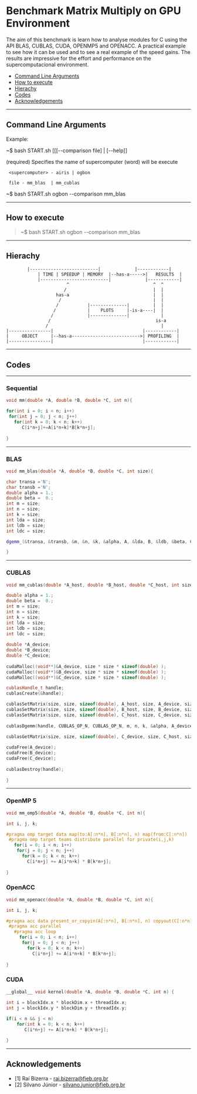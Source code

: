 # Benchmark Matrix Multiply on GPU Environment

The aim of this benchmark is learn how to analyse modules for C using the API BLAS, CUBLAS, CUDA, OPENMP5 and OPENACC. 
A practical example to see how it can be used and to see a real example of the speed gains. 
The results are impressive for the effort and performance on the supercomputacional environment.

- [Command Line Arguments](#command-line-arguments)
- [How to execute](#how-to-execute)
- [Hierachy](#resources)
- [Codes](#hierachy)
- [Acknowledgements](#acknowledgements)

----
## Command Line Arguments

Example:  

~$ bash START.sh <supercomputer> [[[--comparison file] | [--help]]

  (required) Specifies the name of supercomputer (word) will be execute

     <supercomputer> - airis | ogbon

     file - mm_blas  | mm_cublas 

~$ bash START.sh ogbon --comparison mm_blas

----
## How to execute

> ~$ bash START.sh ogbon --comparison mm_blas


----
## Hierachy

		    |--------------------------|             |------------|
                | TIME | SPEEDUP | MEMORY  |--has-a----->|   RESULTS  |
                |--------------------------|             |------------|
                           ^                                ^  ^
                          /                                 |  |
                       has-a                                |  |
                        /                                   |  |
                       /           |--------------|         |  |
                      /            |    PLOTS     |-is-a----|  |
                     /             |--------------|            |
                    /                                        is-a 
                   /                                           |
    |----------------|                                  |------------|
    |     OBJECT     |--has-a-------------------------->| PROFILING  |
    |----------------|                                  |------------|
   
                      
                    

----
## Codes

----
### Sequential

~~~c++
void mm(double *A, double *B, double *C, int n){

for(int i = 0; i < n; i++) 
 for(int j = 0; j < n; j++)
   for(int k = 0; k < n; k++) 
      C[i*n+j]+=A[i*n+k]*B[k*n+j];
			
}
~~~

----
### BLAS

~~~c++
void mm_blas(double *A, double *B, double *C, int size){

char transa ='N';
char transb ='N';
double alpha = 1.;
double beta =  0.;
int m = size;
int n = size; 
int k = size; 
int lda = size;
int ldb = size;
int ldc = size;

dgemm_(&transa, &transb, &m, &n, &k, &alpha, A, &lda, B, &ldb, &beta, C, &ldc);

}
~~~

----
### CUBLAS

~~~c++
void mm_cublas(double *A_host, double *B_host, double *C_host, int size){

double alpha = 1.;
double beta =  0.;
int m = size;
int n = size; 
int k = size;
int lda = size;
int ldb = size;
int ldc = size;
            
double *A_device;
double *B_device;
double *C_device;
  
cudaMalloc((void**)&A_device, size * size * sizeof(double) ); 
cudaMalloc((void**)&B_device, size * size * sizeof(double) ); 
cudaMalloc((void**)&C_device, size * size * sizeof(double) ); 

cublasHandle_t handle;
cublasCreate(&handle);

cublasSetMatrix(size, size, sizeof(double), A_host, size, A_device, size);
cublasSetMatrix(size, size, sizeof(double), B_host, size, B_device, size);
cublasSetMatrix(size, size, sizeof(double), C_host, size, C_device, size);
  
cublasDgemm(handle, CUBLAS_OP_N, CUBLAS_OP_N, m, n, k, &alpha, A_device, lda, B_device, ldb, &beta, C_device, ldc);
 
cublasGetMatrix(size, size, sizeof(double), C_device, size, C_host, size);

cudaFree(A_device);
cudaFree(B_device);
cudaFree(C_device);
  
cublasDestroy(handle);
   
}
~~~

----
### OpenMP 5

~~~c++
void mm_omp5(double *A, double *B, double *C, int n){

int i, j, k;

#pragma omp target data map(to:A[:n*n], B[:n*n], n) map(from:C[:n*n])
 #pragma omp target teams distribute parallel for private(i,j,k)
   for(i = 0; i < n; i++) 
    for(j = 0; j < n; j++)
      for(k = 0; k < n; k++) 
        C[i*n+j] += A[i*n+k] * B[k*n+j];
	     
}
~~~

### OpenACC

~~~c++
void mm_openacc(double *A, double *B, double *C, int n){

int i, j, k;

#pragma acc data present_or_copyin(A[:n*n], B[:n*n], n) copyout(C[:n*n])
 #pragma acc parallel 
   #pragma acc loop
     for(i = 0; i < n; i++)
      for(j = 0; j < n; j++)
        for(k = 0; k < n; k++)
          C[i*n+j] += A[i*n+k] * B[k*n+j];
			 
}
~~~

### CUDA

~~~c++
__global__ void kernel(double *A, double *B, double *C, int n) {
  
int i = blockIdx.x * blockDim.x + threadIdx.x;
int j = blockIdx.y * blockDim.y + threadIdx.y;

if(i < n && j < n)
    for(int k = 0; k < n; k++) 
       C[i*n+j] += A[i*n+k] * B[k*n+j];

}
~~~

----
## Acknowledgements

* [1] Raí Bizerra - rai.bizerra@fieb.org.br 
* [2] Silvano Júnior - silvano.junior@fieb.org.br
